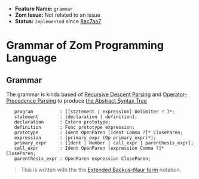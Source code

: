 - **Feature Name:** `grammar` 
- **Zom Issue:** Not related to an issue 
- **Status:** `Implemented` since [8ac7aa7](https://github.com/Larsouille25/mona/commit/8ac7aa7d8aa31c3274764db404ef990b527c2908)

# Grammar of Zom Programming Language

## Grammar
The grammar is kinda based of [Recursive Descent Parsing](http://en.wikipedia.org/wiki/Recursive_descent_parser) and [Operator-Precedence Parsing](http://en.wikipedia.org/wiki/Operator-precedence_parser) to produce [the Abstract Syntax Tree](http://en.wikipedia.org/wiki/Abstract_syntax_tree)

```{.ebnf .notation}
   program          : [[statement | expression] Delimiter ? ]*;
   statement        : [declaration | definition];
   declaration      : Extern prototype;
   definition       : Func prototype expression;
   prototype        : Ident OpenParen [Ident Comma ?]* CloseParen;
   expression       : [primary_expr (Op primary_expr)*];
   primary_expr     : [Ident | Number | call_expr | parenthesis_expr];
   call_expr        : Ident OpenParen [expression Comma ?]* CloseParen;
   parenthesis_expr : OpenParen expression CloseParen;
```
> This is written with the the [Extended Backus–Naur form](https://en.wikipedia.org/wiki/Extended_Backus%E2%80%93Naur_form) notation.
